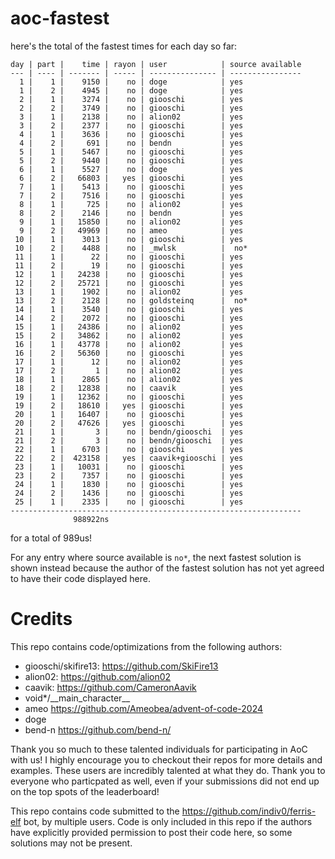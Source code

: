 # aoc-fastest

here's the total of the fastest times for each day so far:
```
day | part |    time | rayon | user            | source available
--- | ---- | ------- | ----- | --------------- | ----------------
  1 |    1 |    9150 |    no | doge            | yes
  1 |    2 |    4945 |    no | doge            | yes
  2 |    1 |    3274 |    no | giooschi        | yes
  2 |    2 |    3749 |    no | giooschi        | yes
  3 |    1 |    2138 |    no | alion02         | yes
  3 |    2 |    2377 |    no | giooschi        | yes
  4 |    1 |    3636 |    no | giooschi        | yes
  4 |    2 |     691 |    no | bendn           | yes
  5 |    1 |    5467 |    no | giooschi        | yes
  5 |    2 |    9440 |    no | giooschi        | yes
  6 |    1 |    5527 |    no | doge            | yes
  6 |    2 |   66803 |   yes | giooschi        | yes
  7 |    1 |    5413 |    no | giooschi        | yes
  7 |    2 |    7516 |    no | giooschi        | yes
  8 |    1 |     725 |    no | alion02         | yes
  8 |    2 |    2146 |    no | bendn           | yes
  9 |    1 |   15850 |    no | alion02         | yes
  9 |    2 |   49969 |    no | ameo            | yes
 10 |    1 |    3013 |    no | giooschi        | yes
 10 |    2 |    4488 |    no | _mwlsk          |  no*
 11 |    1 |      22 |    no | giooschi        | yes
 11 |    2 |      19 |    no | giooschi        | yes
 12 |    1 |   24238 |    no | giooschi        | yes
 12 |    2 |   25721 |    no | giooschi        | yes
 13 |    1 |    1902 |    no | alion02         | yes
 13 |    2 |    2128 |    no | goldsteinq      |  no*
 14 |    1 |    3540 |    no | giooschi        | yes
 14 |    2 |    2072 |    no | giooschi        | yes
 15 |    1 |   24386 |    no | alion02         | yes
 15 |    2 |   34862 |    no | alion02         | yes
 16 |    1 |   43778 |    no | alion02         | yes
 16 |    2 |   56360 |    no | giooschi        | yes
 17 |    1 |      12 |    no | alion02         | yes
 17 |    2 |       1 |    no | alion02         | yes
 18 |    1 |    2865 |    no | alion02         | yes
 18 |    2 |   12838 |    no | caavik          | yes
 19 |    1 |   12362 |    no | giooschi        | yes
 19 |    2 |   18610 |   yes | giooschi        | yes
 20 |    1 |   16407 |    no | giooschi        | yes
 20 |    2 |   47626 |   yes | giooschi        | yes
 21 |    1 |       3 |    no | bendn/giooschi  | yes
 21 |    2 |       3 |    no | bendn/giooschi  | yes
 22 |    1 |    6703 |    no | giooschi        | yes
 22 |    2 |  423158 |   yes | caavik+giooschi | yes
 23 |    1 |   10031 |    no | giooschi        | yes
 23 |    2 |    7357 |    no | giooschi        | yes
 24 |    1 |    1830 |    no | giooschi        | yes
 24 |    2 |    1436 |    no | giooschi        | yes
 25 |    1 |    2335 |    no | giooschi        | yes
-----------------------------------------------------------------
              988922ns
```
for a total of 989us!

For any entry where source available is `no*`, the next fastest solution is
shown instead because the author of the fastest solution has not yet agreed to
have their code displayed here.

# Credits

This repo contains code/optimizations from the following authors:

- giooschi/skifire13: https://github.com/SkiFire13
- alion02: https://github.com/alion02
- caavik: https://github.com/CameronAavik
- void*/\_\_main\_character\_\_
- ameo https://github.com/Ameobea/advent-of-code-2024
- doge
- bend-n https://github.com/bend-n/

Thank you so much to these talented individuals for participating in AoC with us!
I highly encourage you to checkout their repos for more details and examples.
These users are incredibly talented at what they do.
Thank you to everyone who particpated as well, even if your submissions did not end up on the top spots of the leaderboard!

This repo contains code submitted to the https://github.com/indiv0/ferris-elf bot, by multiple users.
Code is only included in this repo if the authors have explicitly provided permission to post their code here, so some solutions may not be present.
